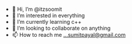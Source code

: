 - 👋 Hi, I’m @itzsoomit
- 👀 I’m interested in everything
- 🌱 I’m currently learning c++ 
- 💞️ I’m looking to collaborate on anything
- 📫 How to reach me ...sumitpayal@gmail.com

<!---
itzsoomit/itzsoomit is a ✨ special ✨ repository because its `README.md` (this file) appears on your GitHub profile.
You can click the Preview link to take a look at your changes.
--->
